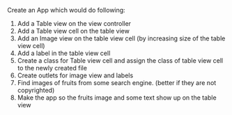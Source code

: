 Create an App which would do following:
  1. Add a Table view on the view controller
  2. Add a Table view cell on the table view
  3. Add an Image view on the table view cell (by increasing size of the table view cell)
  4. Add a label in the table view cell
  5. Create a class for Table view cell and assign the class of table view cell to the newly created file
  6. Create outlets for image view and labels
  7. Find images of fruits from some search engine. (better if they are not copyrighted)
  8. Make the app so the fruits image and some text show up on the table view 
